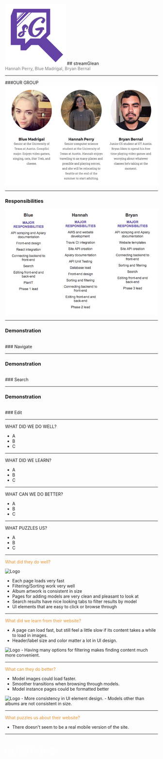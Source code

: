 
<img src="static/img/LOGOSMALLER.png">
## streamGlean
<br>
<span style="color:gray">Hannah Perry, Blue Madrigal, Bryan Bernal</span>

---

###OUR GROUP
<img src="static/img/ourteam.png">

---

### Responsibilities
<img src="static/img/responsibilities.png">

---

### <b>Demonstration</b>
<br>
### Navigate
<br>

---

### <b>Demonstration</b>
<br>
### Search
<br>

---

### <b>Demonstration</b>
<br>
### Edit
<br>

---

<span>WHAT DID WE DO WELL?</span>

- A
- B
- C

---

<span>WHAT DID WE LEARN?</span>

- A
- B
- C

---

<span>WHAT CAN WE DO BETTER?</span>

- A
- B
- C

---

<span>WHAT PUZZLES US?</span>

- A
- B
- C
---

<span style="color: #e49436">What did they do well?</span>

<img src="http://i.imgur.com/EwTQTN8.png" alt="Logo" style="width: 200px;"/>

- Each page loads very fast
- Filtering/Sorting work very well
- Album artwork is consistent in size
- Pages for adding models are very clean and pleasant to look at
- Search results have nice looking tabs to filter results by model
- UI elements that are easy to click or browse through


---

<span style="color: #e49436">What did we learn from their website?</span>


- A page can load fast, but still feel a little slow if its content takes a while to load in images.
- Header/label size and color matter a lot in UI design.
<img src="http://i.imgur.com/DLL3Wzf.png" alt="Logo" style="width: 120px;"/>
- Having many options for filtering makes finding content much more convenient.

---

<span style="color: #e49436">What can they do better?</span>

- Model images could load faster.
- Smoother transitions when browsing through models.
- Model instance pages could be formatted better
<img src="http://i.imgur.com/Nlm7AgV.jpg" alt="Logo" style="width: 300px;"/>
- More consistency in UI element design.
- Models other than albums are not consistent in size.

---

<span style="color: #e49436">What puzzles us about their website?</span>

- There doesn't seem to be a real mobile version of the site.

---

# <span style="color: white; text-transform: none">QUESTIONS?</span>
